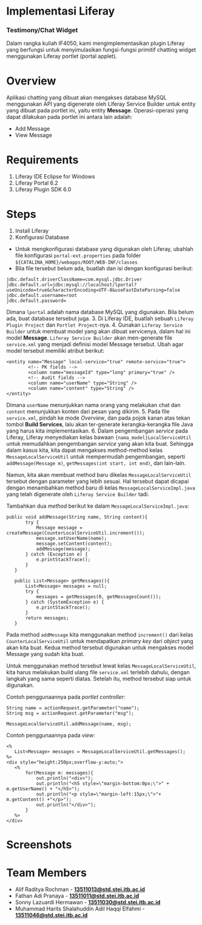 # Implementasi Liferay
### Testimony/Chat Widget

Dalam rangka kuliah IF4050, kami mengimplementasikan plugin Liferay yang berfungsi untuk menyimulasikan fungsi-fungsi primitif chatting widget menggunakan Liferay portlet (portal applet).

# Overview
Aplikasi chatting yang dibuat akan mengakses database MySQL menggunakan API yang digenerate oleh Liferay Service Builder untuk entity yang dibuat pada portlet ini, yaitu entity **Message**. Operasi-operasi yang dapat dilakukan pada portlet ini antara lain adalah:

- Add Message
- View Message

# Requirements
1. Liferay IDE Eclipse for Windows
2. Liferay Portal 6.2
3. Liferay Plugin SDK 6.0

# Steps
1. Install Liferay
2. Konfigurasi Database
 - Untuk mengkonfigurasi database yang digunakan oleh Liferay, ubahlah file konfigurasi `portal-ext.properties` pada folder `${CATALINA_HOME}/webapps/ROOT/WEB-INF/classes` 
 - Bila file tersebut belum ada, buatlah dan isi dengan konfigurasi berikut:
```
jdbc.default.driverClassName=com.mysql.jdbc.Driver
jdbc.default.url=jdbc:mysql://localhost/lportal?useUnicode=true&characterEncoding=UTF-8&useFastDateParsing=false
jdbc.default.username=root
jdbc.default.password=
 ``` 
 Dimana `lportal` adalah nama database MySQL yang digunakan. Bila belum ada, buat database tersebut juga.
3. Di Liferay IDE, buatlah sebuah `Liferay Plugin Project` dan `Portlet Project`-nya.
4. Gunakan `Liferay Service Builder` untuk membuat model yang akan dibuat servicenya, dalam hal ini model **Message**. `Liferay Service Builder` akan men-generate file `service.xml` yang menjadi definisi model Message tersebut. Ubah agar model tersebut memiliki atribut berikut: 
```
<entity name="Message" local-service="true" remote-service="true">
		<!-- PK fields -->
		<column name="messageId" type="long" primary="true" />
		<!-- Audit fields -->
		<column name="userName" type="String" />
		<column name="content" type="String" />
</entity>
```
Dimana `userName` menunjukkan nama orang yang melakukan chat dan `content` menunjukkan konten dari pesan yang dikirim.
5. Pada file `service.xml`, pindah ke mode *Overview*, dan pada pojok kanan atas tekan tombol **Build Services**, lalu akan ter-generate kerangka-kerangka file Java yang harus kita implementasikan.
6. Dalam pengembangan *service* pada Liferay, Liferay menyediakan kelas bawaan `{nama_model}LocalServiceUtil` untuk memudahkan pengembangan *service* yang akan kita buat. Sehingga dalam kasus kita, kita dapat mengakses method-method kelas `MessageLocalServiceUtil` untuk mempermudah pengembangan, seperti `addMessage(Message m)`, `getMessages(int start, int end)`, dan lain-lain. 

 Namun, kita akan membuat method baru dikelas `MessageLocalServiceUtil` tersebut dengan parameter yang lebih sesuai. Hal tersebut dapat dicapai dengan menambahkan method baru di kelas `MessageLocalServiceImpl.java` yang telah digenerate oleh `Liferay Service Builder` tadi.

 Tambahkan dua *method* berikut ke dalam `MessageLocalServiceImpl.java`:
 ```
public void addMessage(String name, String content){
		try {
			Message message = createMessage(CounterLocalServiceUtil.increment());
			message.setUserName(name);
			message.setContent(content);
			addMessage(message);
		} catch (Exception e) {
			e.printStackTrace();
		}
	}
	
	public List<Message> getMessages(){
		List<Message> messages = null;
		try {
			messages = getMessages(0, getMessagesCount());
		} catch (SystemException e) {
			e.printStackTrace();
		}
		return messages;
	}
```
Pada method `addMessage` kita menggunakan method `increment()` dari kelas `CounterLocalServiceUtil` untuk mendapatkan *primary key* dari *object* yang akan kita buat. Kedua method tersebut digunakan untuk mengakses model Message yang sudah kita buat. 

 Untuk menggunakan method tersebut lewat kelas `MessageLocalServiceUtil`, kita harus melakukan build ulang file `service.xml` terlebih dahulu, dengan langkah yang sama seperti diatas. Setelah itu, method tersebut siap untuk digunakan.

 Contoh penggunaannya pada *portlet controller*:  
 ```
 String name = actionRequest.getParameter("name");
 String msg = actionRequest.getParameter("msg");
 
 MessageLocalServiceUtil.addMessage(name, msg); 
 ```

 Contoh penggunaannya pada *view*:
 ```
 <%
	List<Message> messages = MessageLocalServiceUtil.getMessages();
 %>
 <div style="height:250px;overflow-y:auto;">
	<% 
		for(Message m: messages){
			out.println("<div>");
			out.println("<h5 style=\"margin-bottom:0px;\">" + m.getUserName() + "</h5>");
			out.println("<p style=\"margin-left:15px;\">"+ m.getContent() +"</p>");
			out.println("</div>");
		}
	%>
</div>
 ```

# Screenshots


# Team Members

- Alif Raditya Rochman - **13511013@std.stei.itb.ac.id**
- Fathan Adi Pranaya - **13511011@std.stei.itb.ac.id**
- Sonny Lazuardi Hermawan - **13511030@std.stei.itb.ac.id**
- Muhammad Harits Shalahuddin Adil Haqqi Elfahmi - **13511046@std.stei.itb.ac.id**
